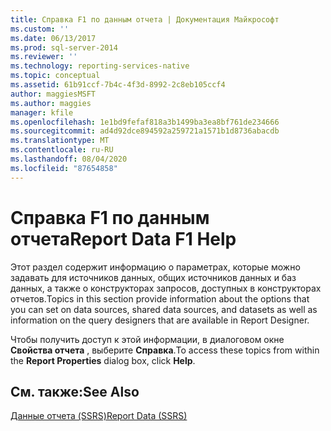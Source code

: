 ```yaml
---
title: Справка F1 по данным отчета | Документация Майкрософт
ms.custom: ''
ms.date: 06/13/2017
ms.prod: sql-server-2014
ms.reviewer: ''
ms.technology: reporting-services-native
ms.topic: conceptual
ms.assetid: 61b91ccf-7b4c-4f3d-8992-2c8eb105ccf4
author: maggiesMSFT
ms.author: maggies
manager: kfile
ms.openlocfilehash: 1e1bd9fefaf818a3b1499ba3ea8bf761de234666
ms.sourcegitcommit: ad4d92dce894592a259721a1571b1d8736abacdb
ms.translationtype: MT
ms.contentlocale: ru-RU
ms.lasthandoff: 08/04/2020
ms.locfileid: "87654858"
---
```

# <a name="report-data-f1-help"></a><span data-ttu-id="54675-102">Справка F1 по данным отчета</span><span class="sxs-lookup"><span data-stu-id="54675-102">Report Data F1 Help</span></span>
  <span data-ttu-id="54675-103">Этот раздел содержит информацию о параметрах, которые можно задавать для источников данных, общих источников данных и баз данных, а также о конструкторах запросов, доступных в конструкторах отчетов.</span><span class="sxs-lookup"><span data-stu-id="54675-103">Topics in this section provide information about the options that you can set on data sources, shared data sources, and datasets as well as information on the query designers that are available in Report Designer.</span></span>  
  
 <span data-ttu-id="54675-104">Чтобы получить доступ к этой информации, в диалоговом окне **Свойства отчета** , выберите **Справка**.</span><span class="sxs-lookup"><span data-stu-id="54675-104">To access these topics from within the **Report Properties** dialog box, click **Help**.</span></span>  
  
## <a name="see-also"></a><span data-ttu-id="54675-105">См. также:</span><span class="sxs-lookup"><span data-stu-id="54675-105">See Also</span></span>  
 [<span data-ttu-id="54675-106">Данные отчета (SSRS)</span><span class="sxs-lookup"><span data-stu-id="54675-106">Report Data &#40;SSRS&#41;</span></span>](report-data/report-data-ssrs.md)  
  
  
